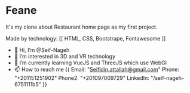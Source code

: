 # Feane
It's my clone about Restaurant home page as my first project.

Made by technology: [[
  HTML,
  CSS,
  Bootstrape,
  Fontawesome
]]


- 👋 Hi, I’m @Seif-Nageh
- 👀 I’m interested in 3D and VR technology 
- 🌱 I’m currently learning VueJS and ThreeJS which use WebGl
- 📫 How to reach me {{ 
  Email: "Seifldin.attallah@gmail.com"
  Phone: "+201151251902"
  Phone2: "+201097009729"
  LinkedIn: "/seif-nageh-6751111b5"
}}

<!---
Seif-Nageh/Seif-Nageh is a ✨ special ✨ repository because its `README.md` (this file) appears on your GitHub profile.
You can click the Preview link to take a look at your changes.
--->
